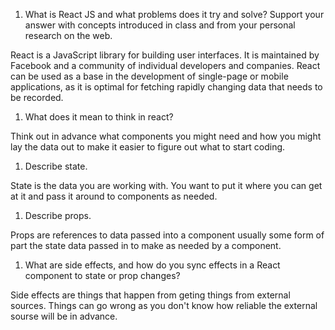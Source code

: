 1. What is React JS and what problems does it try and solve? Support your answer with concepts introduced in class and from your personal research on the web.

React is a JavaScript library for building user interfaces. It is maintained by Facebook and a community of individual developers and companies. React can be used as a base in the development of single-page or mobile applications, as it is optimal for fetching rapidly changing data that needs to be recorded. 

1. What does it mean to think in react?

Think out in advance what components you might need and how you might lay the data out to make it easier to figure out what to start coding.

1. Describe state.

State is the data you are working with. You want to put it where you can get at it and pass it around to components as needed.

1. Describe props.

Props are references to data passed into a component usually some form of part the state data passed in to make as needed by a component.

1. What are side effects, and how do you sync effects in a React component to state or prop changes?

Side effects are things that happen from geting things from external sources. Things can go wrong as you don't know how reliable the external sourse will be in advance.

